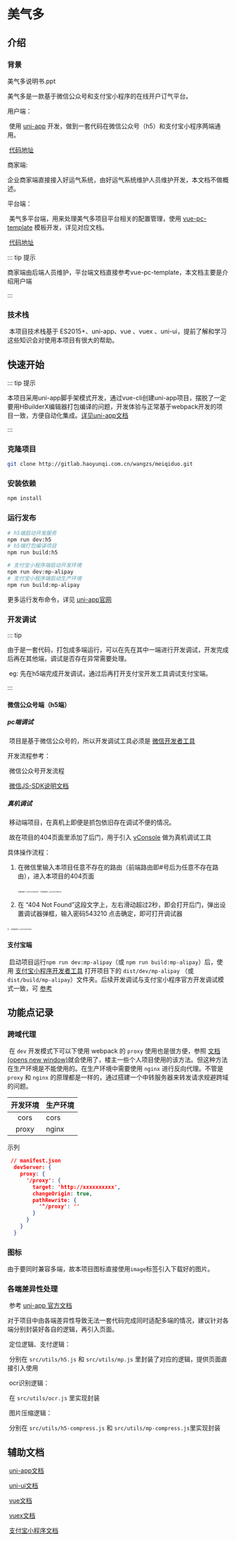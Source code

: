 # 美气多

## 介绍

### 背景

<a :href="$withBase('/美气多说明书.ppt')">美气多说明书.ppt</a> 

美气多是一款基于微信公众号和支付宝小程序的在线开户订气平台。

用户端： 

​	使用 [uni-app](https://uniapp.dcloud.io/) 开发，做到一套代码在微信公众号（h5）和支付宝小程序两端通用。

​	[代码地址](https://gitlab.haoyunqi.com.cn/wangzs/meiqiduo)

商家端: 

​	企业商家端直接接入好运气系统，由好运气系统维护人员维护开发，本文档不做概述。

平台端：

​	美气多平台端，用来处理美气多项目平台相关的配置管理，使用 [vue-pc-template](../template/vue-pc-template.md) 模板开发，详见对应文档。

​	[代码地址](https://gitlab.haoyunqi.com.cn/wangzs/caesar-shop-front)

::: tip 提示

​	商家端由后端人员维护，平台端文档直接参考vue-pc-template，本文档主要是介绍用户端

:::

### 技术栈

​	本项目技术栈基于 ES2015+、uni-app、vue 、vuex 、uni-ui，提前了解和学习这些知识会对使用本项目有很大的帮助。

## 快速开始

::: tip 提示

​	本项目采用uni-app脚手架模式开发，通过vue-cli创建uni-app项目，摆脱了一定要用HBuilderX编辑器打包编译的问题，开发体验与正常基于webpack开发的项目一致，方便自动化集成。[详见uni-app文档](https://uniapp.dcloud.io/quickstart-cli)

:::

### 克隆项目

```bash
git clone http://gitlab.haoyunqi.com.cn/wangzs/meiqiduo.git
```

### 安装依赖

```bash
npm install
```

### 运行发布

```bash
# h5端启动开发服务
npm run dev:h5
# h5端打包编译项目
npm run build:h5

# 支付宝小程序端启动开发环境
npm run dev:mp-alipay
# 支付宝小程序端启动生产环境
npm run build:mp-alipay
```

更多运行发布命令，详见 [uni-app官网](https://uniapp.dcloud.io/quickstart-cli?id=%e8%bf%90%e8%a1%8c%e3%80%81%e5%8f%91%e5%b8%83uni-app)

### 开发调试

::: tip

​	由于是一套代码，打包成多端运行，可以在先在其中一端进行开发调试，开发完成后再在其他端，调试是否存在异常需要处理。

​	eg: 先在h5端完成开发调试，通过后再打开支付宝开发工具调试支付宝端。

:::

#### 微信公众号端（h5端）

##### pc端调试

​	项目是基于微信公众号的，所以开发调试工具必须是 [微信开发者工具](https://developers.weixin.qq.com/doc/offiaccount/OA_Web_Apps/Web_Developer_Tools.html)

开发流程参考：

​	微信公众号开发流程

​	[微信JS-SDK说明文档](https://developers.weixin.qq.com/doc/offiaccount/OA_Web_Apps/JS-SDK.html) 

##### 真机调试

​	移动端项目，在真机上即便是抓包依旧存在调试不便的情况。

​	故在项目的404页面里添加了后门，用于引入 [vConsole](https://github.com/Tencent/vConsole) 做为真机调试工具

具体操作流程：

 1. 在微信里输入本项目任意不存在的路由（前端路由即#号后为任意不存在路由），进入本项目的404页面

    <img src="https://gitee.com/Fuphoenixes/images/raw/master/images/%E5%BE%AE%E4%BF%A1%E5%9B%BE%E7%89%87_20210223161637.jpg" alt="微信图片_20210223161637" style="zoom:25%;" /> <img src="https://gitee.com/Fuphoenixes/images/raw/master/images/%E5%BE%AE%E4%BF%A1%E5%9B%BE%E7%89%87_20210223161645.jpg" alt="微信图片_20210223161645" style="zoom:25%;" />

 2. 在 “404 Not Found”这段文字上，左右滑动超过2秒，即会打开后门，弹出设置调试器弹框，输入密码543210 点击确定，即可打开调试器

​       <img src="https://gitee.com/Fuphoenixes/images/raw/master/images/微信图片_20210223155509.jpg" style="zoom:25%;" /> <img src="https://gitee.com/Fuphoenixes/images/raw/master/images/%E5%BE%AE%E4%BF%A1%E5%9B%BE%E7%89%87_20210223155515.jpg" alt="微信图片_20210223155515" style="zoom:25%;" />

#### 支付宝端

​	启动项目运行`npm run dev:mp-alipay`（或 `npm run build:mp-alipay`）后，使用 [支付宝小程序开发者工具](https://opendocs.alipay.com/mini/ide) 打开项目下的 `dist/dev/mp-alipay` （或 `dist/build/mp-alipay`）文件夹。后续开发调试与支付宝小程序官方开发调试模式一致，可 [参考](https://opendocs.alipay.com/mini/ide/debug)

## 功能点记录

### 跨域代理

​	在 `dev` 开发模式下可以下使用 webpack 的 `proxy` 使用也是很方便，参照 [文档 (opens new window)](https://www.webpackjs.com/configuration/dev-server/#devserver-proxy)就会使用了，楼主一些个人项目使用的该方法。但这种方法在生产环境是不能使用的。在生产环境中需要使用 `nginx` 进行反向代理。不管是 `proxy` 和 `nginx` 的原理都是一样的，通过搭建一个中转服务器来转发请求规避跨域的问题。

| 开发环境 | 生产环境 |
| :------: | -------- |
|   cors   | cors     |
|  proxy   | nginx    |

示列

```json
 // manifest.json
  devServer: {
    proxy: {
      '/proxy': {
        target: 'http://xxxxxxxxxx',
        changeOrigin: true,
        pathRewrite: {
          '^/proxy': ''
        }
      }
    }
  }
```

### 图标

​	由于要同时兼容多端，故本项目图标直接使用`image`标签引入下载好的图片。

### 各端差异性处理

​	参考 [uni-app 官方文档](https://uniapp.dcloud.io/platform)

​	对于项目中由各端差异性导致无法一套代码完成同时适配多端的情况，建议针对各端分别封装好各自的逻辑，再引入页面。

​	定位逻辑、支付逻辑：

​	分别在 `src/utils/h5.js` 和 `src/utils/mp.js` 里封装了对应的逻辑，提供页面直接引入使用

​	ocr识别逻辑：

​	在 `src/utils/ocr.js` 里实现封装

​	图片压缩逻辑：

​	分别在 `src/utils/h5-compress.js` 和 `src/utils/mp-compress.js`里实现封装

## 辅助文档

​	[uni-app文档](https://uniapp.dcloud.io/README) 

​	[uni-ui文档](https://uniapp.dcloud.io/component/README?id=uniui)

​	[vue文档](https://cn.vuejs.org/)

​	[vuex文档](https://vuex.vuejs.org/zh/)

​	[支付宝小程序文档](https://opendocs.alipay.com/mini/developer) 
